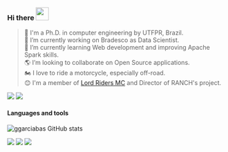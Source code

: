 ### Hi there <img src=https://github.com/TheDudeThatCode/TheDudeThatCode/blob/master/Assets/Hi.gif width="30">

> :school_satchel: I'm a Ph.D. in computer engineering by UTFPR, Brazil.\
> 🔭 I’m currently working on Bradesco as Data Scientist.\
> 🌱 I’m currently learning Web development and improving Apache Spark skills.\
> 🌎 I’m looking to collaborate on Open Source applications.\
> :motorcycle: I love to ride a motorcycle, especially off-road.\
> 😊 I'm a member of [Lord Riders MC](https://www.facebook.com/lordridersmc) and Director of RANCH's project.

[![](https://img.shields.io/badge/Facebook-1877F2?style=for-the-badge&logo=facebook&logoColor=white)](https://www.facebook.com/ggarciabas)
[![](https://img.shields.io/badge/LinkedIn-0077B5?style=for-the-badge&logo=linkedin&logoColor=white)](https://www.linkedin.com/in/ggarciabas)

#### Languages and tools

![ggarciabas GitHub stats](https://github-readme-stats.vercel.app/api?username=ggarciabas&hide_rank=true&hide_border=true&&count_private=true&include_all_commits=true&custom_title=Github%20Stats)
<!--![ggarciabas Most used language](https://github-readme-stats.vercel.app/api/top-langs/?username=ggarciabas)-->

![](https://img.shields.io/badge/Python-3776AB?style=for-the-badge&logo=python&logoColor=white)
![](https://img.shields.io/badge/C-00599C?style=for-the-badge&logo=c&logoColor=white)
![](https://img.shields.io/badge/C%2B%2B-00599C?style=for-the-badge&logo=c%2B%2B&logoColor=white)

<!-- Thanks to: https://github.com/iuricode/readme-template -->
